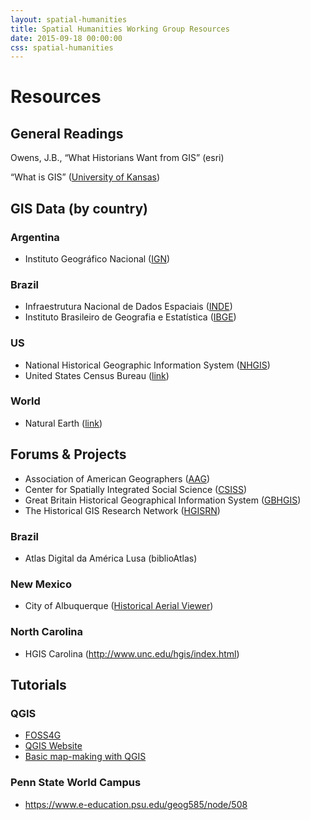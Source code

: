 ```yaml
---
layout: spatial-humanities
title: Spatial Humanities Working Group Resources
date: 2015-09-18 00:00:00
css: spatial-humanities
---
```


# Resources 

## General Readings
Owens, J.B., “What Historians Want from GIS” (esri)

“What is GIS” ([University of Kansas](http://ctb.ku.edu/en/table-of-contents/assessment/assessing-community-needs-and-resources/geographic-information-systems/main))


## GIS Data (by country)

### Argentina
- Instituto Geográfico Nacional ([IGN](http://www.ign.gob.ar/sig))

### Brazil
- Infraestrutura Nacional de Dados Espaciais ([INDE](http://www.inde.gov.br/inde-home))
- Instituto Brasileiro de Geografia e Estatística ([IBGE](http://mapas.ibge.gov.br/interativos/arquivos/downloads))

### US
- National Historical Geographic Information System ([NHGIS](https://www.nhgis.org/))
- United States Census Bureau ([link](https://www.census.gov/geo/maps-data/))

### World
- Natural Earth ([link](http://www.naturalearthdata.com/))



## Forums & Projects
- Association of American Geographers ([AAG](http://www.aag.org/cs/projects_and_programs/historical_gis_clearinghouse/hgis_projects_programs))
- Center for Spatially Integrated Social Science ([CSISS](http://www.unc.edu/hgis/index.html))
- Great Britain Historical Geographical Information System ([GBHGIS](http://www.port.ac.uk/research/gbhgis/))
- The Historical GIS Research Network ([HGISRN](http://www.hgis.org.uk/))

### Brazil
- Atlas Digital da América Lusa (biblioAtlas)

### New Mexico
- City of Albuquerque ([Historical Aerial Viewer](http://coagisweb.cabq.gov/GeoSilver/Viewer.html?ViewerConfig=http://coagisweb.cabq.gov/Geocortex/Essentials/geo42/REST/sites/All_Aerials/viewers/Aerial/virtualdirectory/Config/Viewer.xml))

### North Carolina
- HGIS Carolina (<http://www.unc.edu/hgis/index.html>)



## Tutorials

### QGIS
- [FOSS4G](http://foss4geo.org)
- [QGIS Website](http://hub.qgis.org/projects/quantum-gis/wiki/How_do_I_do_that_in_QGIS)
- [Basic map-making with QGIS](http://fredgibbs.net/tutorials/making-a-map-with-qgis/)

### Penn State World Campus
- <https://www.e-education.psu.edu/geog585/node/508>
